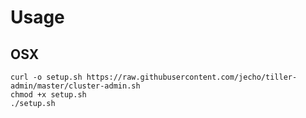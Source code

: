 # Usage

## OSX
```
curl -o setup.sh https://raw.githubusercontent.com/jecho/tiller-admin/master/cluster-admin.sh
chmod +x setup.sh
./setup.sh
```
